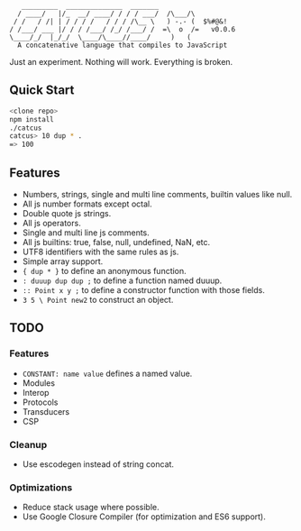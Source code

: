 ```
   _________  ______________  _______
  / ____/   |/_  __/ ____/ / / / ___/  /\___/\
 / /   / /| | / / / /   / / / /\__ \   ) -.- (  $%#@&!
/ /___/ ___ |/ / / /___/ /_/ /___/ /  =\  o  /=   v0.0.6
\____/_/  |_/_/  \____/\____//____/     )   (
  A concatenative language that compiles to JavaScript
```

Just an experiment. Nothing will work. Everything is broken.

## Quick Start

```bash
<clone repo>
npm install
./catcus
catcus> 10 dup * .
=> 100
```

## Features

* Numbers, strings, single and multi line comments, builtin values like null.
* All js number formats except octal.
* Double quote js strings.
* All js operators.
* Single and multi line js comments.
* All js builtins: true, false, null, undefined, NaN, etc.
* UTF8 identifiers with the same rules as js.
* Simple array support.
* `{ dup * }` to define an anonymous function.
* `: duuup dup dup ;` to define a function named duuup.
* `:: Point x y ;` to define a constructor function with those fields.
* `3 5 \ Point new2` to construct an object.

## TODO

### Features

* `CONSTANT: name value` defines a named value.
* Modules
* Interop
* Protocols
* Transducers
* CSP

### Cleanup

* Use escodegen instead of string concat.

### Optimizations

* Reduce stack usage where possible.
* Use Google Closure Compiler (for optimization and ES6 support).
